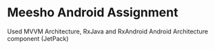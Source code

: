 # Meesho Android Assignment
Used MVVM Architecture, RxJava and RxAndroid 
Android Architecture component (JetPack)
